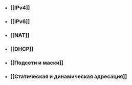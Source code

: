 - ### [[IPv4]]
- ### [[IPv6]]
- ### [[NAT]]
- ### [[DHCP]]
- ### [[Подсети и маски]]
- ### [[Статическая и динамическая адресация]]